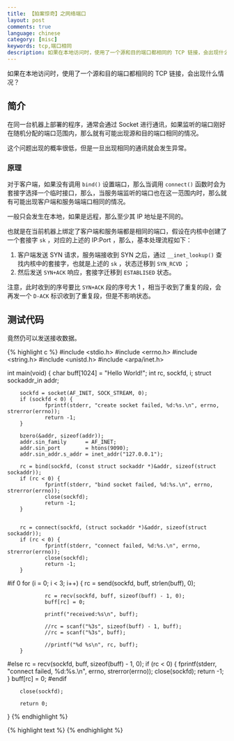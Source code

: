 ```yaml
---
title: 【拍案惊奇】之网络端口
layout: post
comments: true
language: chinese
category: [misc]
keywords: tcp,端口相同
description: 如果在本地访问时，使用了一个源和目的端口都相同的 TCP 链接，会出现什么情况？
---
```


如果在本地访问时，使用了一个源和目的端口都相同的 TCP 链接，会出现什么情况？

<!-- more -->

## 简介

在同一台机器上部署的程序，通常会通过 Socket 进行通讯，如果监听的端口刚好在随机分配的端口范围内，那么就有可能出现源和目的端口相同的情况。

这个问题出现的概率很低，但是一旦出现相同的通讯就会发生异常。

### 原理

对于客户端，如果没有调用 `bind()` 设置端口，那么当调用 `connect()` 函数时会为套接字选择一个临时接口，那么，当服务端监听的端口也在这一范围内时，那么就有可能出现客户端和服务端端口相同的情况。

一般只会发生在本地，如果是远程，那么至少其 IP 地址是不同的。

也就是在当前机器上绑定了客户端和服务端都是相同的端口，假设在内核中创建了一个套接字 `sk` ，对应的上述的 IP:Port ，那么，基本处理流程如下：

1. 客户端发送 SYN 请求，服务端接收到 SYN 之后，通过 `__inet_lookup()` 查找内核中的套接字，也就是上述的 `sk` ，状态迁移到 `SYN_RCVD` ；
2. 然后发送 `SYN+ACK` 响应，套接字迁移到 `ESTABLISED` 状态。

注意，此时收到的序号要比 `SYN+ACK` 段的序号大 1 ，相当于收到了重复的段，会再发一个 `D-ACK` 标识收到了重复段，但是不影响状态。

## 测试代码

竟然仍可以发送接收数据。

{% highlight c %}
#include <stdio.h>
#include <errno.h>
#include <string.h>
#include <unistd.h>
#include <arpa/inet.h>

int main(void)
{
        char buff[1024] = "Hello World!";
        int rc, sockfd, i;
        struct sockaddr_in addr;


        sockfd = socket(AF_INET, SOCK_STREAM, 0);
        if (sockfd < 0) {
                fprintf(stderr, "create socket failed, %d:%s.\n", errno, strerror(errno));
                return -1;
        }

        bzero(&addr, sizeof(addr));
        addr.sin_family      = AF_INET;
        addr.sin_port        = htons(9090);
        addr.sin_addr.s_addr = inet_addr("127.0.0.1");

        rc = bind(sockfd, (const struct sockaddr *)&addr, sizeof(struct sockaddr));
        if (rc < 0) {
                fprintf(stderr, "bind socket failed, %d:%s.\n", errno, strerror(errno));
                close(sockfd);
                return -1;
        }


        rc = connect(sockfd, (struct sockaddr *)&addr, sizeof(struct sockaddr));
        if (rc < 0) {
                fprintf(stderr, "connect failed, %d:%s.\n", errno, strerror(errno));
                close(sockfd);
                return -1;
        }

#if 0
        for (i = 0; i < 3; i++) {
                rc  = send(sockfd, buff, strlen(buff), 0);

                rc = recv(sockfd, buff, sizeof(buff) - 1, 0);
                buff[rc] = 0;

                printf("received:%s\n", buff);

                //rc = scanf("%3s", sizeof(buff) - 1, buff);
                //rc = scanf("%3s", buff);

                //printf("%d %s\n", rc, buff);
        }
#else
        rc = recv(sockfd, buff, sizeof(buff) - 1, 0);
        if (rc < 0) {
                fprintf(stderr, "connect failed, %d:%s.\n", errno, strerror(errno));
                close(sockfd);
                return -1;
        }
        buff[rc] = 0;
#endif

        close(sockfd);

        return 0;
}
{% endhighlight %}

<!--
https://blog.csdn.net/wojiuguowei/article/details/99442952
-->


{% highlight text %}
{% endhighlight %}
